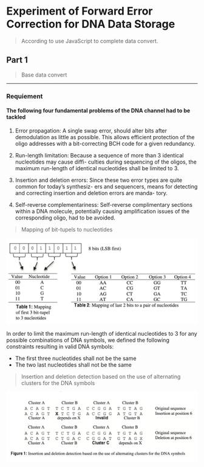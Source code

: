 # Experiment of Forward Error Correction for DNA Data Storage

> According to use JavaScript to complete data convert.

## Part 1

> Base data convert

------

### Requiement

#### The following four fundamental problems of the DNA channel had to be tackled

1. Error propagation: A single swap error, should alter bits after demodulation as little as possible. This allows efficient protection of the oligo addresses with a bit-correcting BCH code for a given redundancy.

2. Run-length limitation: Because a sequence of more than 3 identical nucleotides may cause diffi- culties during sequencing of the oligos, the maximum run-length of identical nucleotides shall be limited to 3.

3. Insertion and deletion errors: Since these two error types are quite common for today’s synthesiz- ers and sequencers, means for detecting and correcting insertion and deletion errors are manda- tory.

4. Self-reverse complementariness: Self-reverse complimentary sections within a DNA molecule, potentially causing amplification issues of the corresponding oligo, had to be avoided.

> Mapping of bit-tupels to nucleotides

![Mapping of bit-tupels to nucleotides](https://github.com/ZhangYizhe/DNADigitalDataStorage/blob/main/Reference/Experiment%20of%20Forward%20Error%20Correction%20for%20DNA%20Data%20Storage/BitToBases.png)

In order to limit the maximum run-length of identical nucleotides to 3 for any possible combinations of DNA symbols, we defined the following constraints resulting in valid DNA symbols:

-   The first three nucleotides shall not be the same
-   The two last nucleotides shall not be the same

> Insertion and deletion detection based on the use of alternating clusters for the DNA symbols

![Insertion and deletion detection based on the use of alternating clusters for the DNA symbols](https://github.com/ZhangYizhe/DNADigitalDataStorage/blob/main/Reference/Experiment%20of%20Forward%20Error%20Correction%20for%20DNA%20Data%20Storage/InsertionAndDeletionError.png)

